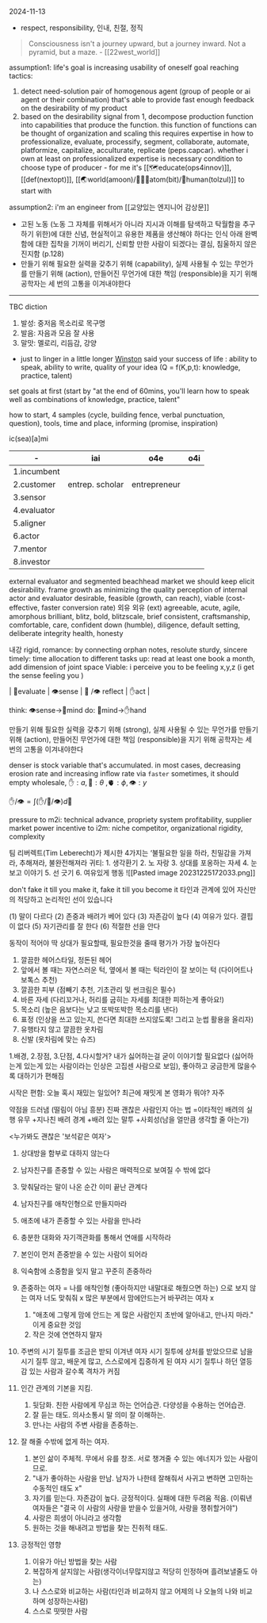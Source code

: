 2024-11-13
- respect, responsibility, 인내, 친절, 정직



> Consciousness isn't a journey upward, but a journey inward. Not a pyramid, but a maze. - [[22west_world]]

assumption1: life's goal is increasing usability of oneself
goal reaching tactics: 
1. detect need-solution pair of homogenous agent (group of people or ai agent or their combination) that's able to provide fast enough feedback on the desirability of my product
2. based on the desirability signal from 1, decompose production function into capabilities that produce the function. this function of functions can be thought of organization and scaling this requires expertise in how to professionalize, evaluate, processify, segment, collaborate, automate, platformize, capitalize,  acculturate,  replicate (peps.capcar). whether i own at least on professionalized expertise is necessary condition to choose type of producer - for me it's [[🗺️educate(ops4innov)]], [[def(nextopt)]], [[🌏world(amoon)/🤹🏼‍♂️atom(bit)/🌙human(tolzul)]] to start with

assumption2: i'm an engineer
from [[교양있는 엔지니어 감상문]]
- 고된 노동 (노동 그 자체를 위해서가 아니라 지시과 이해를 탐색하고 탁월함을 추구하기 위한)에 대한 신념, 현실적이고 유용한 제품을 생산해야 하다는 인식 아래 완벽함에 대한 집착을 기꺼이 버리기, 신뢰할 만한 사람이 되겠다는 결심, 침울하지 않은 진지함 (p.128)
- 만들기 위해 필요한 실력을 갖추기 위해 (capability), 실제 사용될 수 있는 무언가를 만들기 위해 (action), 만들어진 무언가에 대한 책임 (responsible)을 지기 위해 공학자는 세 번의 고통을 이겨내야한다

---
TBC
diction
1. 발성: 중저음 목소리로 목구명
2. 발음: 자음과 모음 잘 사용
3. 말맛: 멜로리, 리듬감, 강양
- just to linger in a little longer
[Winston](https://www.youtube.com/watch?v=jS-Jk9fT7uQ&ab_channel=JASONMEDIA) said your success of life : ability to speak, ability to write, quality of your idea (Q = f(K,p,t): knowledge, practice, talent)

set goals at first (start by "at the end of 60mins, you'll learn how to speak well as combinations of knowledge, practice, talent"

how to start, 4 samples (cycle, building fence, verbal punctuation, question), tools, time and place, informing (promise, inspiration)

ic(sea)[a]mi

| -           | iai             | o4e          | o4i |
| ----------- | --------------- | ------------ | --- |
| 1.incumbent |                 |              |     |
| 2.customer  | entrep. scholar | entrepreneur |     |
| 3.sensor    |                 |              |     |
| 4.evaluator |                 |              |     |
| 5.aligner   |                 |              |     |
| 6.actor     |                 |              |     |
| 7.mentor    |                 |              |     |
| 8.investor  |                 |              |     |
external evaluator and segmented beachhead market we should keep elicit desirability. 
frame growth as minimizing the quality perception of internal actor and evaluator
desirable, feasible (growth, can reach), viable (cost-effective, faster conversion rate)
외유
외유 (ext)
agreeable, acute, agile, amorphous
brilliant, blitz, bold, blitzscale, brief
consistent, craftsmanship, comfortable, care, confident
down (humble), diligence, default setting, deliberate
integrity
health, honesty

내강
rigid, romance: by connecting orphan notes, resolute
sturdy, sincere
timely: time allocation to different tasks
up: read at least one book a month, add dimension of joint space
Viable: 
i perceive you to be feeling x,y,z (i get the sense feeling you )

| 🧠evaluate | 👁️sense | 🧠 /👁️ reflect | ✋act |

think: 👁️sense->🧠mind
do: 🧠mind->✋hand


 만들기 위해 필요한 실력을 갖추기 위해 (strong), 실제 사용될 수 있는 무언가를 만들기 위해 (action), 만들어진 무언가에 대한 책임 (responsible)을 지기 위해 공학자는 세 번의 고통을 이겨내야한다

denser is stock variable that's accumulated. in most cases, decreasing erosion rate and increasing inflow rate via `faster`  sometimes, it should empty wholesale, 
$✋:a,🧠:\theta$ ,🫀$:\phi,👁️:y$

$✋/👁️ = \int (✋/🧠/👁️) d🧠$

pressure to m2i: technical advance, propriety system profitability, supplier market power
incentive to i2m: niche competitor, organizational rigidity, complexity

팀 리버렉트(Tim Leberecht)가 제시한 4가지는 ‘불필요한 일을 하라, 친밀감을 가져라, 추해져라, 불완전해져라
귀티: 1. 생각환기 2. 노 자랑 3. 상대를 포옹하는 자세 4. 눈 보고 이야기 5. 선 긋기 6. 여유있게 행동
![[Pasted image 20231225172033.png]]

don't fake it till you make it, fake it till you become it
타인과 관계에 있어 자신만의 적당하고 논리적인 선이 있습니다

(1) 말이 다르다 (2) 존중과 배려가 베어 있다 (3) 자존감이 높다 (4) 여유가 있다. 결핍이 없다 (5) 자기관리를 잘 한다 (6) 적절한 선을 안다

동작이 적어야
딱 상대가 필요할때, 필요한것을 줄때 평가가 가장 높아진다

1. 깔끔한 헤어스타일, 정돈된 헤어
2. 앞에서 볼 때는 자연스러운 턱, 옆에서 볼 때는 턱라인이 잘 보이는 턱 (다이어트나 보톡스 추천)
3. 깔끔한 피부 (점빼기 추천, 기초관리 및 썬크림은 필수)
4. 바른 자세 (다리꼬거나, 허리를 굽히는 자세를 최대한 피하는게 좋아요!)
5. 목소리 (높은 음보다는 낮고 또박또박한 목소리를 낸다)
6. 표정 (인상을 쓰고 있는지, 쓴다면 최대한 쓰지않도록! 그리고 눈썹 활용을 올리자)
7. 유행타지 않고 깔끔한 옷차림
8. 신발 (옷차림에 맞는 슈즈)

1.배경, 2.장점, 3.단점, 4.다시할거?
내가 싫어하는걸 굳이 이야기할 필요없다 (싫어하는게 있는게 있는 사람이라는 인상은 고집센 사람으로 보임), 좋아하고 궁금한게 많을수록 대하기가 편해짐

시작은 편함: 오늘 혹시 재밌는 일있어? 최근에 재밋게 본 영화가 뭐야? 자주

약점을 드러냄 (떨림이 아님 흥분)
진짜 괜찮은 사람인지 아는 법 =이타적인 배려의 실행 유무 +지나친 배려 경계 +배려 있는 말투 +사회성(남을 얼만큼 생각할 줄 아는가)

<누가봐도 괜찮은 '보석같은 여자'>
1. 상대방을 함부로 대하지 않는다
2. 남자친구를 존중할 수 있는 사람은 매력적으로 보여질 수 밖에 없다
3. 맞춰달라는 말이 나온 순간 이미 끝난 관계다
4. 남자친구를 애착인형으로 만들지마라
5. 애초에 내가 존중할 수 있는 사람을 만나라
6. 충분한 대화와 자기객관화를 통해서 연애를 시작하라
7. 본인이 먼저 존중받을 수 있는 사람이 되어라
8. 익숙함에 소중함을 잊지 말고 꾸준히 존중하라

1. 존중하는 여자 = 나를 애착인형 (좋아하지만 내말대로 해줬으면 하는) 으로 보지 않는 여자 너도 맞춰줘 x 많은 부분에서 맘에안드는거 바꾸려는 여자 x 
	1) "애초에 그렇게 맘에 안드는 게 많은 사람인지 초반에 알아내고, 만나지 마라." 이게 중요한 것임 
	2) 작은 것에 연연하지 말자 
2. 주변의 시기 질투를 조금은 받되 이겨낸 여자 시기 질투에 상처를 받았으므로 남을 시기 질투 않고, 배운게 많고, 스스로에게 집중하게 된 여자 시기 질투나 하던 열등감 있는 사람과 갈수록 격차가 커짐 
3. 인간 관계의 기본을 지킴. 
	1) 뒷담화. 친한 사람에게 무심코 하는 언어습관. 다양성을 수용하는 언어습관. 
	2) 잘 듣는 태도. 의사소통시 말 의미 잘 이해하는. 
	3) 만나는 사람의 주변 사람을 존중하는.
4. 잘 해줄 수밖에 없게 하는 여자. 
	1) 본인 삶이 주체적. 무에서 유를 창조. 서로 챙겨줄 수 있는 에너지가 있는 사람이므로. 
	2) "내가 좋아하는 사람을 만남. 남자가 나한테 잘해줘서 사귀고 변하면 고민하는 수동적인 태도 x" 
	3) 자기를 믿는다. 자존감이 높다. 긍정적이다. 실패에 대한 두려움 적음. (이뤄낸 여자들은 "결국 이 사람의 사랑을 받을수 있을거야, 사랑을 쟁취할거야")
	4) 사랑은 희생이 아니라고 생각함 
	5) 원하는 것을 해내려고 방법을 찾는 진취적 태도.
5. 긍정적인 영향
	1) 이유가 아닌 방법을 찾는 사람 
	2) 복잡하게 살지않는 사람(생각이너무많지않고 적당히 인정하며 흘려보낼줄도 아는) 
	3) 나 스스로와 비교하는 사람(타인과 비교하지 않고 어제의 나 오늘의 나와 비교하며 성장하는사람) 
	4) 스스로 떳떳한 사람

